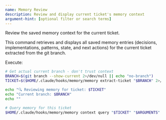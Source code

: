 ```yaml
---
name: Memory Review
description: Review and display current ticket's memory context
argument-hint: [optional filter or search terms]
---
```


Review the saved memory context for the current ticket.

This command retrieves and displays all saved memory entries (decisions, implementations, patterns, state, and next actions) for the current ticket extracted from the git branch.

Execute:
```bash
# Get actual current branch - don't trust context
BRANCH=$(git branch --show-current 2>/dev/null || echo "no-branch")
TICKET=$($HOME/.claude/hooks/memory/memory extract-ticket "$BRANCH" 2>/dev/null || echo "$BRANCH")

echo "🔍 Reviewing memory for ticket: $TICKET"
echo "Current branch: $BRANCH"
echo ""

# Query memory for this ticket
$HOME/.claude/hooks/memory/memory context query "$TICKET" "$ARGUMENTS"
```